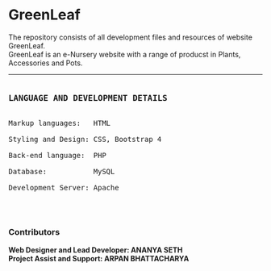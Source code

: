 # GreenLeaf
The repository consists of all development files and resources of website GreenLeaf. <br>
GreenLeaf is an e-Nursery website with a range of producst in Plants, Accessories and Pots. <br>
<hr>
<pre>
<h3>LANGUAGE AND DEVELOPMENT DETAILS</h3>
Markup languages:   HTML <br>
Styling and Design: CSS, Bootstrap 4 <br>
Back-end language:  PHP <br>
Database:           MySQL <br>
Development Server: Apache <br>
</pre>
<br>
<h3>Contributors</h3>
<strong>Web Designer and Lead Developer: ANANYA SETH</strong> <br>
<strong>Project Assist and Support: ARPAN BHATTACHARYA</strong>